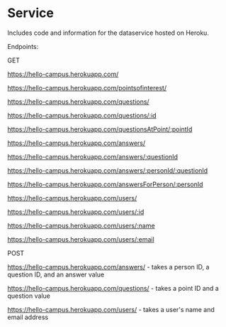 # Service

Includes code and information for the dataservice hosted on Heroku.

Endpoints:

GET

https://hello-campus.herokuapp.com/

https://hello-campus.herokuapp.com/pointsofinterest/

https://hello-campus.herokuapp.com/questions/

https://hello-campus.herokuapp.com/questions/:id

https://hello-campus.herokuapp.com/questionsAtPoint/:pointId

https://hello-campus.herokuapp.com/answers/

https://hello-campus.herokuapp.com/answers/:questionId

https://hello-campus.herokuapp.com/answers/:personId/:questionId

https://hello-campus.herokuapp.com/answersForPerson/:personId

https://hello-campus.herokuapp.com/users/

https://hello-campus.herokuapp.com/users/:id

https://hello-campus.herokuapp.com/users/:name

https://hello-campus.herokuapp.com/users/:email


POST

https://hello-campus.herokuapp.com/answers/ - takes a person ID, a question ID, and an answer value 

https://hello-campus.herokuapp.com/questions/ - takes a point ID and a question value 

https://hello-campus.herokuapp.com/users/ - takes a user's name and email address